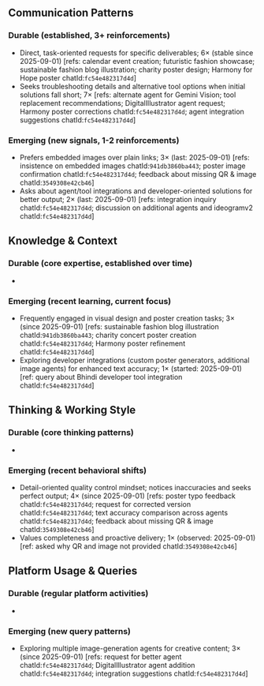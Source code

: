 ## Communication Patterns
### Durable (established, 3+ reinforcements)
- Direct, task-oriented requests for specific deliverables; 6× (stable since 2025-09-01) [refs: calendar event creation; futuristic fashion showcase; sustainable fashion blog illustration; charity poster design; Harmony for Hope poster chatId:`fc54e482317d4d`]
- Seeks troubleshooting details and alternative tool options when initial solutions fall short; 7× [refs: alternate agent for Gemini Vision; tool replacement recommendations; DigitalIllustrator agent request; Harmony poster corrections chatId:`fc54e482317d4d`; agent integration suggestions chatId:`fc54e482317d4d`]

### Emerging (new signals, 1-2 reinforcements)
- Prefers embedded images over plain links; 3× (last: 2025-09-01) [refs: insistence on embedded images chatId:`941db3860ba443`; poster image confirmation chatId:`fc54e482317d4d`; feedback about missing QR & image chatId:`3549308e42cb46`]
- Asks about agent/tool integrations and developer-oriented solutions for better output; 2× (last: 2025-09-01) [refs: integration inquiry chatId:`fc54e482317d4d`; discussion on additional agents and ideogramv2 chatId:`fc54e482317d4d`]

## Knowledge & Context
### Durable (core expertise, established over time)
- 

### Emerging (recent learning, current focus)
- Frequently engaged in visual design and poster creation tasks; 3× (since 2025-09-01) [refs: sustainable fashion blog illustration chatId:`941db3860ba443`; charity concert poster creation chatId:`fc54e482317d4d`; Harmony poster refinement chatId:`fc54e482317d4d`]
- Exploring developer integrations (custom poster generators, additional image agents) for enhanced text accuracy; 1× (started: 2025-09-01) [ref: query about Bhindi developer tool integration chatId:`fc54e482317d4d`]

## Thinking & Working Style
### Durable (core thinking patterns)
- 

### Emerging (recent behavioral shifts)
- Detail-oriented quality control mindset; notices inaccuracies and seeks perfect output; 4× (since 2025-09-01) [refs: poster typo feedback chatId:`fc54e482317d4d`; request for corrected version chatId:`fc54e482317d4d`; text accuracy comparison across agents chatId:`fc54e482317d4d`; feedback about missing QR & image chatId:`3549308e42cb46`]
- Values completeness and proactive delivery; 1× (observed: 2025-09-01) [ref: asked why QR and image not provided chatId:`3549308e42cb46`]

## Platform Usage & Queries
### Durable (regular platform activities)
- 

### Emerging (new query patterns)
- Exploring multiple image-generation agents for creative content; 3× (since 2025-09-01) [refs: request for better agent chatId:`fc54e482317d4d`; DigitalIllustrator agent addition chatId:`fc54e482317d4d`; integration suggestions chatId:`fc54e482317d4d`]
